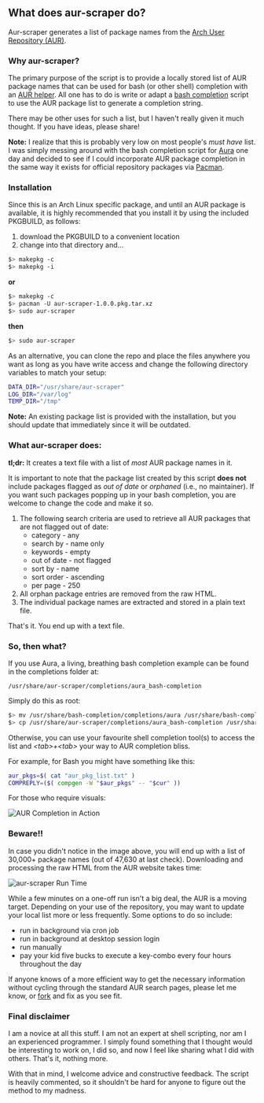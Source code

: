 ## What does aur-scraper do?

Aur-scraper generates a list of package names from the [Arch User Repository (AUR)](https://aur.archlinux.org).

### Why aur-scraper?

The primary purpose of the script is to provide a locally stored list of AUR package names that can be used for bash (or other shell) completion with an [AUR helper](https://wiki.archlinux.org/index.php/Aur_helpers). All one has to do is write or adapt a [bash completion](http://bash-completion.alioth.debian.org/) script to use the AUR package list to generate a completion string.

There may be other uses for such a list, but I haven't really given it much thought. If you have ideas, please share!

**Note:** I realize that this is probably very low on most people's _must have_ list. I was simply messing around with the bash completion script for [Aura](https://github.com/fosskers/aura) one day and decided to see if I could incorporate AUR package completion in the same way it exists for official repository packages via [Pacman](https://wiki.archlinux.org/index.php/Pacman).

### Installation

Since this is an Arch Linux specific package, and until an AUR package is available, it is highly recommended that you install it by using the included PKGBUILD, as follows:

1. download the PKGBUILD to a convenient location
2. change into that directory and...

```bash
$> makepkg -c
$> makepkg -i
```
**or**

````bash
$> makepkg -c
$> pacman -U aur-scraper-1.0.0.pkg.tar.xz
$> sudo aur-scraper
````

**then**

````bash
$> sudo aur-scraper
````

As an alternative, you can clone the repo and place the files anywhere you want as long as you have write access and change the following directory variables to match your setup:

````bash
DATA_DIR="/usr/share/aur-scraper"
LOG_DIR="/var/log"
TEMP_DIR="/tmp"
````

**Note:** An existing package list is provided with the installation, but you should update that immediately since it will be outdated.

### What aur-scraper does:

**tl;dr:** It creates a text file with a list of _most_ AUR package names in it.

It is important to note that the package list created by this script **does not** include packages flagged as _out of date_ or _orphaned_ (i.e., no maintainer). If you want such packages popping up in your bash completion, you are welcome to change the code and make it so.

1. The following search criteria are used to retrieve all AUR packages that are not flagged out of date:
    * category -    any
    * search by -   name only
    * keywords -    empty
    * out of date - not flagged
    * sort by -     name
    * sort order -  ascending
    * per page -    250
2. All orphan package entries are removed from the raw HTML.
3. The individual package names are extracted and stored in a plain text file.

That's it. You end up with a text file.

### So, then what?

If you use Aura, a living, breathing bash completion example can be found in the completions folder at:

````
/usr/share/aur-scraper/completions/aura_bash-completion
````

Simply do this as root:

````bash
$> mv /usr/share/bash-completion/completions/aura /usr/share/bash-completion/completions/aura.bak
$> cp /usr/share/aur-scraper/completions/aura_bash-completion /usr/share/bash-completion/completions/aura
````

Otherwise, you can use your favourite shell completion tool(s) to access the list and _\<tab\>+\<tab\>_ your way to AUR completion bliss.

For example, for Bash you might have something like this:

````bash
aur_pkgs=$( cat "aur_pkg_list.txt" )
COMPREPLY=($( compgen -W "$aur_pkgs" -- "$cur" ))
````

For those who require visuals:

![AUR Completion in Action](https://copy.com/TLqStMfpML4w)

### Beware!!

In case you didn't notice in the image above, you will end up with a list of 30,000+ package names (out of 47,630 at last check). Downloading and processing the raw HTML from the AUR website takes time:

![aur-scraper Run Time](https://copy.com/wLSRNLqxK78V)

While a few minutes on a one-off run isn't a big deal, the AUR is a moving target. Depending on your use of the repository, you may want to update your local list more or less frequently. Some options to do so include:

* run in background via cron job
* run in background at desktop session login
* run manually
* pay your kid five bucks to execute a key-combo every four hours throughout the day

If anyone knows of a more efficient way to get the necessary information without cycling through the standard AUR search pages, please let me know, or [fork](https://help.github.com/articles/fork-a-repo) and fix as you see fit.

### Final disclaimer

I am a novice at all this stuff. I am not an expert at shell scripting, nor am I an experienced programmer. I simply found something that I thought would be interesting to work on, I did so, and now I feel like sharing what I did with others. That's it, nothing more.

With that in mind, I welcome advice and constructive feedback. The script is heavily commented, so it shouldn't be hard for anyone to figure out the method to my madness.
